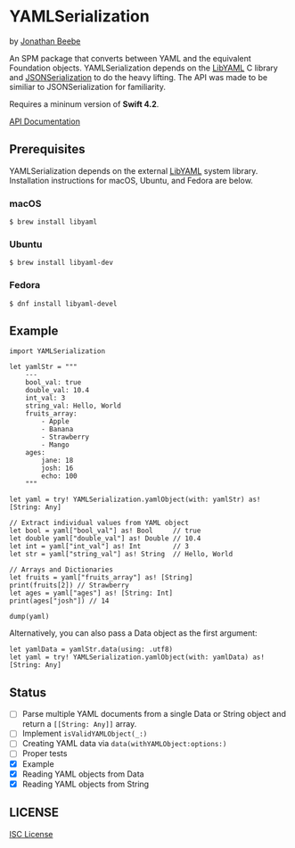 # YAMLSerialization

by [Jonathan Beebe](https://jonbeebe.net)

An SPM package that converts between YAML and the equivalent Foundation objects. YAMLSerialization depends on the [LibYAML](https://github.com/yaml/libyaml) C library and [JSONSerialization](https://developer.apple.com/documentation/foundation/jsonserialization) to do the heavy lifting. The API was made to be similiar to JSONSerialization for familiarity.

Requires a mininum version of **Swift 4.2**.

[API Documentation](./Documentation.md)

## Prerequisites

YAMLSerialization depends on the external [LibYAML](https://github.com/yaml/libyaml) system library. Installation instructions for macOS, Ubuntu, and Fedora are below.

### macOS

```
$ brew install libyaml
```

### Ubuntu

```
$ brew install libyaml-dev
```

### Fedora

```
$ dnf install libyaml-devel
```

## Example

```
import YAMLSerialization

let yamlStr = """
    ---
    bool_val: true
    double_val: 10.4
    int_val: 3
    string_val: Hello, World
    fruits_array:
        - Apple
        - Banana
        - Strawberry
        - Mango
    ages:
        jane: 18
        josh: 16
        echo: 100
    """

let yaml = try! YAMLSerialization.yamlObject(with: yamlStr) as! [String: Any]

// Extract individual values from YAML object
let bool = yaml["bool_val"] as! Bool     // true
let double yaml["double_val"] as! Double // 10.4
let int = yaml["int_val"] as! Int        // 3
let str = yaml["string_val"] as! String  // Hello, World

// Arrays and Dictionaries
let fruits = yaml["fruits_array"] as! [String]
print(fruits[2]) // Strawberry
let ages = yaml["ages"] as! [String: Int]
print(ages["josh"]) // 14

dump(yaml)
```

Alternatively, you can also pass a Data object as the first argument:

```
let yamlData = yamlStr.data(using: .utf8)
let yaml = try! YAMLSerialization.yamlObject(with: yamlData) as! [String: Any]
```


## Status

- [ ] Parse multiple YAML documents from a single Data or String object and return a `[[String: Any]]` array.
- [ ] Implement `isValidYAMLObject(_:)`
- [ ] Creating YAML data via `data(withYAMLObject:options:)`
- [ ] Proper tests
- [x] Example
- [x] Reading YAML objects from Data
- [x] Reading YAML objects from String

## LICENSE

[ISC License](./LICENSE)